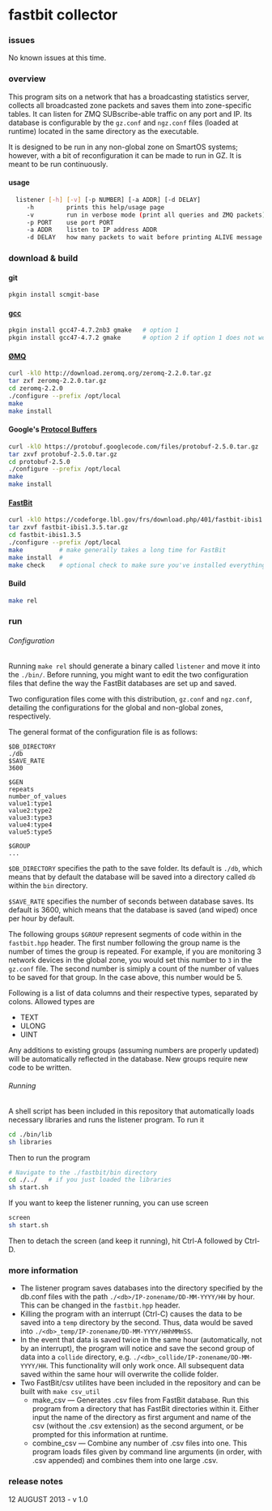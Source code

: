 fastbit collector
=================

### issues
No known issues at this time.

### overview
This program sits on a network that has a broadcasting statistics server, collects all broadcasted zone packets and saves them into zone-specific tables. It can listen for ZMQ SUBscribe-able traffic on any port and IP. Its database is configurable by the `gz.conf` and `ngz.conf` files (loaded at runtime) located in the same directory as the executable.

It is designed to be run in any non-global zone on SmartOS systems; however, with a bit of reconfiguration it can be made to run in GZ. It is meant to be run continuously.

#### usage
```bash
  listener [-h] [-v] [-p NUMBER] [-a ADDR] [-d DELAY]
     -h         prints this help/usage page
     -v         run in verbose mode (print all queries and ZMQ packets)
     -p PORT    use port PORT
     -a ADDR    listen to IP address ADDR
     -d DELAY   how many packets to wait before printing ALIVE message
```

### download & build

#### git
```bash
pkgin install scmgit-base
```

#### [gcc](http://gcc.gnu.org/)
```bash
pkgin install gcc47-4.7.2nb3 gmake   # option 1
pkgin install gcc47-4.7.2 gmake      # option 2 if option 1 does not work
```

#### [ØMQ](http://zeromq.org/)
```bash
curl -klO http://download.zeromq.org/zeromq-2.2.0.tar.gz
tar zxf zeromq-2.2.0.tar.gz
cd zeromq-2.2.0
./configure --prefix /opt/local
make
make install
```

#### Google's [Protocol Buffers](https://developers.google.com/protocol-buffers/docs/overview)
```bash
curl -klO https://protobuf.googlecode.com/files/protobuf-2.5.0.tar.gz
tar zxvf protobuf-2.5.0.tar.gz
cd protobuf-2.5.0
./configure --prefix /opt/local
make
make install
```

#### [FastBit](https://sdm.lbl.gov/fastbit/)
```bash
curl -klO https://codeforge.lbl.gov/frs/download.php/401/fastbit-ibis1.3.5.tar.gz
tar zxvf fastbit-ibis1.3.5.tar.gz
cd fastbit-ibis1.3.5
./configure --prefix /opt/local
make          # make generally takes a long time for FastBit
make install  #
make check    # optional check to make sure you've installed everything correctly
```

#### Build
```bash
make rel
```

### run

###### Configuration
Running `make rel` should generate a binary called `listener` and move it into the `./bin/`. Before running, you might want to edit the two configuration files that define the way the FastBit databases are set up and saved.

Two configuration files come with this distribution, `gz.conf` and `ngz.conf`, detailing the configurations for the global and non-global zones, respectively.

The general format of the configuration file is as follows:
```
$DB_DIRECTORY
./db
$SAVE_RATE
3600

$GEN
repeats
number_of_values
value1:type1
value2:type2
value3:type3
value4:type4
value5:type5

$GROUP
...

```

`$DB_DIRECTORY` specifies the path to the save folder. Its default is `./db`, which means that by default the database will be saved into a directory called `db` within the `bin` directory.

`$SAVE_RATE` specifies the number of seconds between database saves. Its default is 3600, which means that the database is saved (and wiped) once per hour by default.

The following groups `$GROUP` represent segments of code within in the `fastbit.hpp` header. The first number following the group name is the number of times the group is repeated. For example, if you are monitoring 3 network devices in the global zone, you would set this number to `3` in the `gz.conf` file. The second number is simiply a count of the number of values to be saved for that group. In the case above, this number would be 5.

Following is a list of data columns and their respective types, separated by colons. Allowed types are
* TEXT
* ULONG
* UINT

Any additions to existing groups (assuming numbers are properly updated) will be automatically reflected in the database. New groups require new code to be written.

###### Running
A shell script has been included in this repository that automatically loads necessary libraries and runs the listener program. To run it
```bash
cd ./bin/lib
sh libraries
```

Then to run the program
```bash
# Navigate to the ./fastbit/bin directory
cd ./../   # if you just loaded the libraries
sh start.sh
```

If you want to keep the listener running, you can use screen
```bash
screen
sh start.sh
```
Then to detach the screen (and keep it running), hit Ctrl-A followed by Ctrl-D.


### more information

* The listener program saves databases into the directory specified by the db.conf files with the path `./<db>/IP-zonename/DD-MM-YYYY/HH` by hour. This can be changed in the `fastbit.hpp` header.
* Killing the program with an interrupt (Ctrl-C) causes the data to be saved into a `temp` directory by the second. Thus, data would be saved into `./<db>_temp/IP-zonename/DD-MM-YYYY/HHhMMmSS`.
* In the event that data is saved twice in the same hour (automatically, not by an interrupt), the program will notice and save the second group of data into a `collide` directory, e.g. `./<db>_collide/IP-zonename/DD-MM-YYYY/HH`. This functionality will only work once. All subsequent data saved within the same hour will overwrite the collide folder.
* Two FastBit/csv utilites have been included in the repository and can be built with `make csv_util`
  * make_csv &mdash; Generates .csv files from FastBit database. Run this program from a directory that has FastBit directories within it. Either input the name of the directory as first argument and name of the csv (without the .csv extension) as the second argument, or be prompted for this information at runtime.
  * combine_csv &mdash; Combine any number of .csv files into one. This program loads files given by command line arguments (in order, with .csv appended) and combines them into one large .csv.


### release notes
12 AUGUST 2013 - v 1.0

